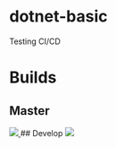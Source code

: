 # dotnet-basic
Testing CI/CD

# Builds
## Master
<a href="http://139.162.171.61:8111/viewType.html?buildTypeId=DotnetBasic_LinuxProdBuild&guest=1">
<img src="http://139.162.171.61:8111/app/rest/builds/buildType:(id:DotnetBasic_LinuxProdBuild)/statusIcon"/>
</a>
## Develop
<a href="http://139.162.171.61:8111/viewType.html?buildTypeId=DotnetBasic_LinuxDevelopBuild&guest=1">
<img src="http://139.162.171.61:8111/app/rest/builds/buildType:(id:DotnetBasic_LinuxDevelopBuild)/statusIcon"/>
</a>
